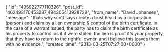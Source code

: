  {
   "id": "495922777110326",
   "post_id": "462493170453287_494305413938729",
   "from_name": "David Johansen",
   "message": "thats why scott says create a trust heald by a corporation (person) and claim by a lien ownership & control of the birth certificate. in the case of a warrant issued, the party has to claim the birth certificate as his property to control. as if it were stolen, the lien is proof it's your property that they have to return to the rightful owner. and i believe this leaves them with no evidence.",
   "created_time": "2013-03-25T07:27:00+0000"
 }
